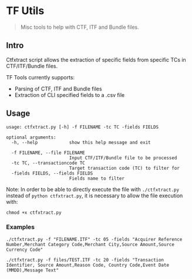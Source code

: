 # TF Utils

> Misc tools to help with CTF, ITF and Bundle files.

## Intro

Ctfxtract script allows the extraction of specific fields from specific TCs in CTF/ITF/Bundle files.

TF Tools currently supports:

- Parsing of CTF, ITF and Bundle files
- Extraction of CLI specified fields to a .csv file

## Usage

```shell
usage: ctfxtract.py [-h] -f FILENAME -tc TC -fields FIELDS

optional arguments:
  -h, --help            show this help message and exit

  -f FILENAME, --file FILENAME
                        Input CTF/ITF/Bundle file to be processed
  -tc TC, --transactioncode TC
                        Target transaction code (TC) to filter for
  -fields FIELDS, --fields FIELDS
                        Fields name to filter
```

Note: In order to be able to directly execute the file with `./ctfxtract.py` instead of `python ctfxtract.py`, it is necessary to allow the file execution with:

```shell
chmod +x ctfxtract.py
```

### Examples

```shell
./ctfxtract.py -f "FILENAME.ITF" -tc 05 -fields "Acquirer Reference Number,Merchant Category Code,Merchant City,Source Amount,Source Currency Code"
```

```shell
./ctfxtract.py -f files/TEST.ITF -tc 20 -fields "Transaction Identifier, Source Amount,Reason Code, Country Code,Event Date (MMDD),Message Text"
```